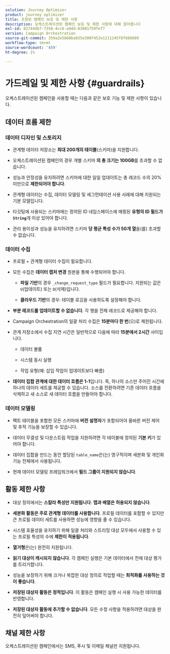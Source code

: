 ```yaml
---
solution: Journey Optimizer
product: journey optimizer
title: 조정된 캠페인 보호 및 제한 사항
description: 오케스트레이션된 캠페인 보호 및 제한 사항에 대해 알아봅니다
exl-id: 82744db7-7358-4cc6-a9dd-03001759fef7
version: Campaign Orchestration
source-git-commit: 359a2e5b60ba035e300f452e1211245f8f689609
workflow-type: tm+mt
source-wordcount: '459'
ht-degree: 1%

---
```



# 가드레일 및 제한 사항 {#guardrails}

오케스트레이션된 캠페인을 사용할 때는 다음과 같은 보호 기능 및 제한 사항이 있습니다.

## 데이터 흐름 제한

### 데이터 디자인 및 스토리지

* 관계형 데이터 저장소는 **최대 200개의 테이블**(스키마)을 지원합니다.

* 오케스트레이션된 캠페인의 경우 개별 스키마 **의 총 크기는 100GB**&#x200B;를 초과할 수 없습니다.

* 성능과 안정성을 유지하려면 스키마에 대한 일일 업데이트는 총 레코드 수의 20% 미만으로 **제한되어야 합니다**.

* 관계형 데이터는 수집, 데이터 모델링 및 세그먼테이션 사용 사례에 대해 지원되는 기본 모델입니다.

* 타깃팅에 사용되는 스키마에는 정의된 ID 네임스페이스에 매핑된 **유형의 ID 필드가`String`**&#x200B;개 이상 있어야 합니다.

* 관리 용이성과 성능을 유지하려면 스키마 **당 평균 특성 수가 50개 열**&#x200B;을(를) 초과할 수 없습니다.

### 데이터 수집

* 프로필 + 관계형 데이터 수집이 필요합니다.

* 모든 수집은 **데이터 캡처 변경** 원본을 통해 수행되어야 합니다.

   * **파일 기반**&#x200B;의 경우 `_change_request_type` 필드가 필요합니다. 지원되는 값은 `U`(업데이트) 또는 `D`(삭제)입니다.

   * **클라우드 기반**&#x200B;의 경우: 테이블 로깅을 사용하도록 설정해야 합니다.

* **부분 레코드를 업데이트할 수 없습니다**. 각 행을 전체 레코드로 제공해야 합니다.

* Campaign Orchestration의 일괄 처리 수집은 **15분마다 한 번**(으)로 제한됩니다.

* 관계 저장소에서 수집 지연 시간은 일반적으로 다음에 따라 **15분에서 2시간** 사이입니다.

   * 데이터 볼륨

   * 시스템 동시 실행

   * 작업 유형(예: 삽입 작업이 업데이트보다 빠름)

* **데이터 집합 관계에 대한 데이터 흐름은 1-1**&#x200B;입니다. 즉, 하나의 소스만 주어진 시간에 하나의 데이터 세트를 제공할 수 있습니다. 소스를 전환하려면 기존 데이터 흐름을 삭제하고 새 소스로 새 데이터 흐름을 만들어야 합니다.

### 데이터 모델링

* 팩트 테이블을 포함한 모든 스키마에 **버전 설명자**&#x200B;가 포함되어야 올바른 버전 제어 및 추적 기능을 보장할 수 있습니다.

* 데이터 무결성 및 다운스트림 작업을 지원하려면 각 테이블에 정의된 **기본 키**&#x200B;가 있어야 합니다.

* 데이터 집합을 만드는 동안 할당된 `table_name`은(는) 영구적이며 세분화 및 개인화 기능 전체에서 사용됩니다.

* 현재 데이터 모델링 프레임워크에서 **필드 그룹이 지원되지 않습니다**.

## 활동 제한 사항

* 대상 정의에서는 **스칼라 특성만 지원됩니다**. **맵과 배열은 허용되지 않습니다**.

* **세분화 활동은 주로 관계형 데이터를 사용합니다**. 프로필 데이터를 포함할 수 있지만 큰 프로필 데이터 세트를 사용하면 성능에 영향을 줄 수 있습니다.

* 시스템 효율성을 유지하기 위해 일괄 처리와 스트리밍 대상 모두에서 사용할 수 있는 프로필 특성의 수에 **제한이 적용됩니다**.

* **열거형**&#x200B;은(는) 완전히 지원됩니다.

* **읽기 대상이 캐시되지 않습니다**. 각 캠페인 실행은 기본 데이터에서 전체 대상 평가를 트리거합니다.

* 성능을 보장하기 위해 크거나 복잡한 대상 정의로 작업할 때는 **최적화를 사용하는 것이 좋습니다**.

* **저장된 대상자 활동은 정적입니다**. 이 활동은 캠페인 실행 시 사용 가능한 데이터를 반영합니다.

* **저장된 대상자 활동에 추가할 수 없습니다**. 모든 수정 사항을 적용하려면 대상을 완전히 덮어써야 합니다.

## 채널 제한 사항

오케스트레이션된 캠페인에서는 SMS, 푸시 및 이메일 채널만 지원됩니다.
